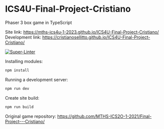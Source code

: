 # ICS4U-Final-Project-Cristiano

Phaser 3 box game in TypeScript

Site link: <https://mths-ics4u-1-2023.github.io/ICS4U-Final-Project-Cristiano/>
Development link: <https://cristianosellitto.github.io/ICS4U-Final-Project-Cristiano/>

[![Super-Linter](https://github.com/CristianoSellitto/ICS4U-Final-Project-Cristiano/actions/workflows/main.yml/badge.svg)](https://github.com/marketplace/actions/super-linter)

Installing modules:

```bash
npm install
```

Running a development server:

```bash
npm run dev
```

Create site build:

```bash
npm run build
```

Original game repository: <https://github.com/MTHS-ICS2O-1-2021/Final-Project---Cristiano/>
